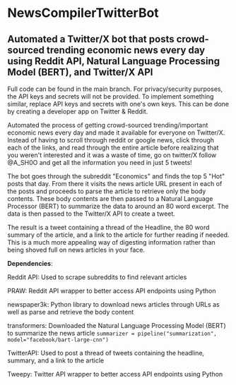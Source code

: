 # NewsCompilerTwitterBot
## Automated a Twitter/X bot that posts crowd-sourced trending economic news every day using Reddit API, Natural Language Processing Model (BERT), and Twitter/X API

Full code can be found in the main branch. For privacy/security purposes, the API keys and secrets will not be provided. To implement something similar, replace API keys and secrets with one's own keys. This can be done by creating a developer app on Twitter & Reddit.

Automated the process of getting crowd-sourced trending/important economic news every day and made it available for everyone on Twitter/X. Instead of having to scroll through reddit or google news, click through each of the links, and read through the entire article before realizing that you weren't interested and it was a waste of time, go on twitter/X follow @A_SH0O and get all the information you need in just 5 tweets!

The bot goes through the subreddit "Economics" and finds the top 5 "Hot" posts that day. From there it visits the news article URL present in each of the posts and proceeds to parse the article to retrieve only the body contents. These body contents are then passed to a Natural Language Processor (BERT) to summarize the data to around an 80 word excerpt. The data is then passed to the Twitter/X API to create a tweet.

The result is a tweet containing a thread of the Headline, the 80 word summary of the article, and a link to the article for further reading if needed. This is a much more appealing way of digesting information rather than being shoved full on news articles in your face.

**Dependencies**:

Reddit API: Used to scrape subreddits to find relevant articles

PRAW: Reddit API wrapper to better access API endpoints using Python

newspaper3k: Python library to download news articles through URLs as well as parse and retrieve the body content

transformers: Downloaded the Natural Language Processing Model (BERT) to summarize the news article `summarizer = pipeline("summarization", model="facebook/bart-large-cnn")`

TwitterAPI: Used to post a thread of tweets containing the headline, summary, and a link to the article

Tweepy: Twitter API wrapper to better access API endpoints using Python

